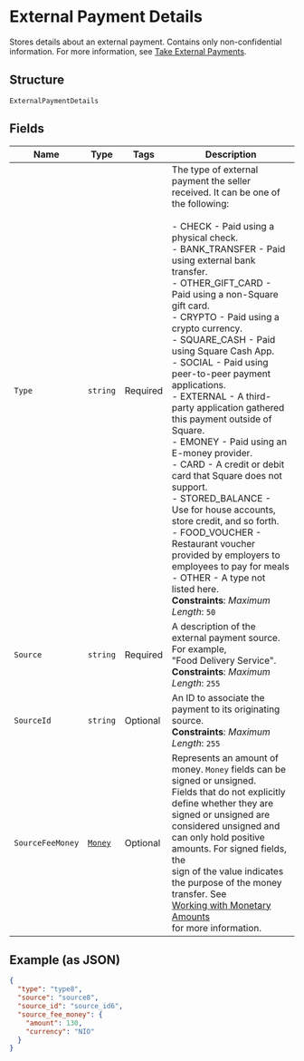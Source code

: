 
# External Payment Details

Stores details about an external payment. Contains only non-confidential information.
For more information, see
[Take External Payments](https://developer.squareup.com/docs/payments-api/take-payments/external-payments).

## Structure

`ExternalPaymentDetails`

## Fields

| Name | Type | Tags | Description |
|  --- | --- | --- | --- |
| `Type` | `string` | Required | The type of external payment the seller received. It can be one of the following:<br><br>- CHECK - Paid using a physical check.<br>- BANK_TRANSFER - Paid using external bank transfer.<br>- OTHER\_GIFT\_CARD - Paid using a non-Square gift card.<br>- CRYPTO - Paid using a crypto currency.<br>- SQUARE_CASH - Paid using Square Cash App.<br>- SOCIAL - Paid using peer-to-peer payment applications.<br>- EXTERNAL - A third-party application gathered this payment outside of Square.<br>- EMONEY - Paid using an E-money provider.<br>- CARD - A credit or debit card that Square does not support.<br>- STORED_BALANCE - Use for house accounts, store credit, and so forth.<br>- FOOD_VOUCHER - Restaurant voucher provided by employers to employees to pay for meals<br>- OTHER - A type not listed here.<br>**Constraints**: *Maximum Length*: `50` |
| `Source` | `string` | Required | A description of the external payment source. For example,<br>"Food Delivery Service".<br>**Constraints**: *Maximum Length*: `255` |
| `SourceId` | `string` | Optional | An ID to associate the payment to its originating source.<br>**Constraints**: *Maximum Length*: `255` |
| `SourceFeeMoney` | [`Money`](../../doc/models/money.md) | Optional | Represents an amount of money. `Money` fields can be signed or unsigned.<br>Fields that do not explicitly define whether they are signed or unsigned are<br>considered unsigned and can only hold positive amounts. For signed fields, the<br>sign of the value indicates the purpose of the money transfer. See<br>[Working with Monetary Amounts](https://developer.squareup.com/docs/build-basics/working-with-monetary-amounts)<br>for more information. |

## Example (as JSON)

```json
{
  "type": "type8",
  "source": "source8",
  "source_id": "source_id6",
  "source_fee_money": {
    "amount": 130,
    "currency": "NIO"
  }
}
```

